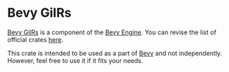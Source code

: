 # Bevy GilRs

[Bevy GilRs](https://github.com/bevyengine/bevy/tree/main/crates/bevy_gilrs) is a component of the [Bevy Engine](https://bevyengine.org/). You can revise the list of official crates [here](https://github.com/bevyengine/bevy/tree/main/crates).

This crate is intended to be used as a part of [Bevy](https://crates.io/crates/bevy) and not independently. However, feel free to use it if it fits your needs.
